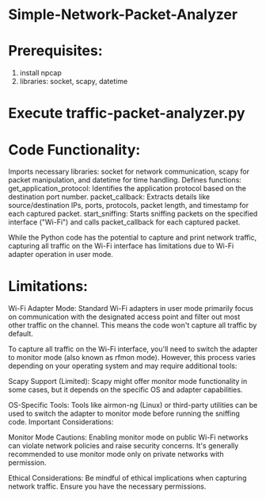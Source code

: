 # Simple-Network-Packet-Analyzer


# Prerequisites:
1. install npcap
2. libraries: socket, scapy, datetime


# Execute traffic-packet-analyzer.py


# Code Functionality:

Imports necessary libraries: socket for network communication, scapy for packet manipulation, and datetime for time handling.
Defines functions:
get_application_protocol: Identifies the application protocol based on the destination port number.
packet_callback: Extracts details like source/destination IPs, ports, protocols, packet length, and timestamp for each captured packet.
start_sniffing: Starts sniffing packets on the specified interface ("Wi-Fi") and calls packet_callback for each captured packet.

While the Python code has the potential to capture and print network traffic, capturing all traffic on the Wi-Fi interface has limitations due to Wi-Fi adapter operation in user mode.


# Limitations:

Wi-Fi Adapter Mode: Standard Wi-Fi adapters in user mode primarily focus on communication with the designated access point and filter out most other traffic on the channel. This means the code won't capture all traffic by default.

To capture all traffic on the Wi-Fi interface, you'll need to switch the adapter to monitor mode (also known as rfmon mode). However, this process varies depending on your operating system and may require additional tools:

Scapy Support (Limited): Scapy might offer monitor mode functionality in some cases, but it depends on the specific OS and adapter capabilities.

OS-Specific Tools: Tools like airmon-ng (Linux) or third-party utilities can be used to switch the adapter to monitor mode before running the sniffing code.
Important Considerations:

Monitor Mode Cautions: Enabling monitor mode on public Wi-Fi networks can violate network policies and raise security concerns. It's generally recommended to use monitor mode only on private networks with permission.

Ethical Considerations: Be mindful of ethical implications when capturing network traffic. Ensure you have the necessary permissions.
